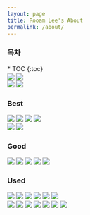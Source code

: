 ```yaml
---
layout: page
title: Rooam Lee's About
permalink: /about/
---
```


<nav class="post-toc" markdown="1">
  <h3>목차</h3>
* TOC
{:toc}
</nav>

<div>
  <a href="https://github.com/leewr9"><img align="center" src="https://github-readme-stats.vercel.app/api?username=leewr9&theme=transparent&show_icons=true&include_all_commits=true&hide_border=true&layout=compact"/></a>
  <a href="https://github.com/leewr9"><img align="center" src="https://github-readme-stats.vercel.app/api/top-langs/?username=leewr9&theme=transparent&hide_border=true&layout=compact"/></a>
</div>

<div>
  <a href="https://github.com/leewr9/leewr9.resume"><img src="https://github-readme-stats.vercel.app/api/pin/?username=leewr9&repo=leewr9.resume&theme=transparent&layout=compact&hide_border=true"/></a> 
  <a href="https://github.com/leewr9/leewr9.github.io"><img src="https://github-readme-stats.vercel.app/api/pin/?username=leewr9&repo=leewr9.github.io&theme=transparent&layout=compact&hide_border=true"/></a>
</div>

### Best
<div>
  <a href="https://www.python.org/"><img src="https://img.shields.io/badge/Python-3776AB?style=flat-square&logo=python&logoColor=white"/></a>
  <a href="https://mariadb.org/"><img src="https://img.shields.io/badge/MariaDB-003545?style=flat-square&logo=mariadb&logoColor=white"/></a>
  <a href="https://www.mysql.com/"><img src="https://img.shields.io/badge/MySQL-4479A1?style=flat-square&logo=mysql&logoColor=white"/></a>
  <a href="https://git-scm.com/"><img src="https://img.shields.io/badge/GitHub-181717?style=flat-square&logo=github&logoColor=white"/></a>
  <br/>
  <a href="https://learn.microsoft.com/dotnet/csharp/"><img src="https://img.shields.io/badge/C＃-378BBA?style=flat-square&logo=cplusplus&logoColor=white"/></a>
  <a href="https://learn.microsoft.com/dotnet/"><img src="https://img.shields.io/badge/.NET-512BD4?style=flat-square&logo=dotnet&logoColor=white"/></a>
</div>

### Good
<div>
  <a href="https://git-scm.com/"><img src="https://img.shields.io/badge/Git-F05032?style=flat-square&logo=git&logoColor=white"/></a>
  <a href="https://github.com/features/actions"><img src="https://img.shields.io/badge/Github Actions-2088FF?style=flat-square&logo=githubactions&logoColor=white"/></a>
  <a href="https://www.java.com/"><img src="https://img.shields.io/badge/Java-344CB7?style=flat-square&logo=coffeescript&logoColor=white"/></a>
  <a href="https://www.jenkins.io/"><img src="https://img.shields.io/badge/Jenkins-D24939?style=flat-square&logo=jenkins&logoColor=white"/></a>
  <a href="https://kernel.org/"><img src="https://img.shields.io/badge/Linux-FCC624?style=flat-square&logo=linux&logoColor=white"/></a>
</div>

### Used
<div>
  <a href="https://developer.android.com/"><img src="https://img.shields.io/badge/Android Studio-3DDC84?style=flat-square&logo=androidstudio&logoColor=white"/></a>
  <a href="https://learn.microsoft.com/cpp/"><img src="https://img.shields.io/badge/C++-00599C?style=flat-square&logo=cplusplus&logoColor=white"/></a>
  <a href="https://www.docker.com/"><img src="https://img.shields.io/badge/Docker-2496ED?style=flat-square&logo=docker&logoColor=white"/></a>
  <a href="https://www.ruby-lang.org/"><img src="https://img.shields.io/badge/Ruby-CC342D?style=flat-square&logo=ruby&logoColor=white"/></a>
  <a href="https://www.unrealengine.com/"><img src="https://img.shields.io/badge/Unity-DDDDDD?style=flat-square&logo=unrealengine&logoColor=black"/></a>
  <a href="https://unity.com/"><img src="https://img.shields.io/badge/Unreal-0E1128?style=flat-square&logo=unrealengine&logoColor=white"/></a>
  <br/>
  <a href="https://aws.amazon.com/"><img src="https://img.shields.io/badge/AWS-232F3E?style=flat-square&logo=amazonwebservices&logoColor=white"/></a>
  <a href="https://hadoop.apache.org/"><img src="https://img.shields.io/badge/Airflow-017CEE?style=flat-square&logo=apacheairflow&logoColor=white"/></a>
  <a href="https://hadoop.apache.org/"><img src="https://img.shields.io/badge/Hadoop-66CCFF?style=flat-square&logo=apachehadoop&logoColor=white"/></a>
  <a href="https://kafka.apache.org/"><img src="https://img.shields.io/badge/Kafka-231F20?style=flat-square&logo=apachekafka&logoColor=white"/></a>
  <a href="https://kubernetes.io/"><img src="https://img.shields.io/badge/Kubernetes-326CE5?style=flat-square&logo=kubernetes&logoColor=white"/></a>
  <a href="https://pandas.pydata.org/"><img src="https://img.shields.io/badge/Pandas-150458?style=flat-square&logo=pandas&logoColor=white"/></a>
  <a href="https://spark.apache.org/"><img src="https://img.shields.io/badge/Spark-E25A1C?style=flat-square&logo=apachespark&logoColor=white"/></a>
</div>
